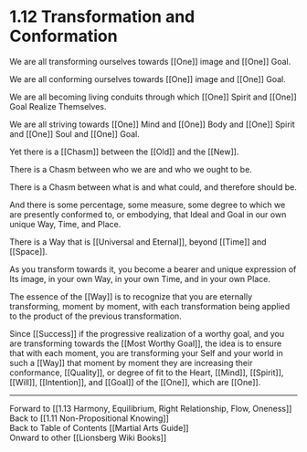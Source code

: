 # 1.12 Transformation and Conformation

We are all transforming ourselves towards [[One]] image and [[One]] Goal. 

We are all conforming ourselves towards [[One]] image and [[One]] Goal. 

We are all becoming living conduits through which [[One]] Spirit and [[One]] Goal Realize Themselves. 

We are all striving towards [[One]] Mind and [[One]] Body and [[One]] Spirit and [[One]] Soul and [[One]] Goal. 

Yet there is a [[Chasm]] between the [[Old]] and the [[New]]. 

There is a Chasm between who we are and who we ought to be. 

There is a Chasm between what is and what could, and therefore should be. 

And there is some percentage, some measure, some degree to which we are presently conformed to, or embodying, that Ideal and Goal in our own unique Way, Time, and Place. 

There is a Way that is [[Universal and Eternal]], beyond [[Time]] and [[Space]]. 

As you transform towards it, you become a bearer and unique expression of Its image, in your own Way, in your own Time, and in your own Place. 

The essence of the [[Way]] is to recognize that you are eternally transforming, moment by moment, with each transformation being applied to the product of the previous transformation. 

Since [[Success]] if the progressive realization of a worthy goal, and you are transforming towards the [[Most Worthy Goal]], the idea is to ensure that with each moment, you are transforming your Self and your world in such a [[Way]] that moment by moment they are increasing their conformance, [[Quality]], or degree of fit to the Heart, [[Mind]], [[Spirit]], [[Will]], [[Intention]], and [[Goal]] of the [[One]], which are [[One]]. 

____
Forward to [[1.13 Harmony, Equilibrium, Right Relationship, Flow, Oneness]]  
Back to [[1.11 Non-Propositional Knowing]]  
Back to Table of Contents [[Martial Arts Guide]]  
Onward to other [[Lionsberg Wiki Books]]  
